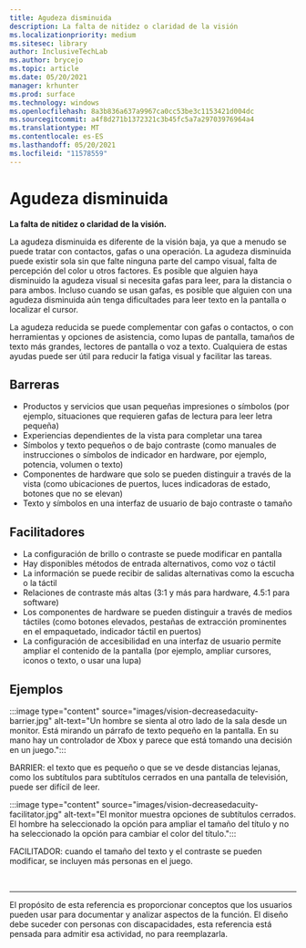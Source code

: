 ```yaml
---
title: Agudeza disminuida
description: La falta de nitidez o claridad de la visión
ms.localizationpriority: medium
ms.sitesec: library
author: InclusiveTechLab
ms.author: brycejo
ms.topic: article
ms.date: 05/20/2021
manager: krhunter
ms.prod: surface
ms.technology: windows
ms.openlocfilehash: 8a3b836a637a9967ca0cc53be3c1153421d004dc
ms.sourcegitcommit: a4f8d271b1372321c3b45fc5a7a29703976964a4
ms.translationtype: MT
ms.contentlocale: es-ES
ms.lasthandoff: 05/20/2021
ms.locfileid: "11578559"
---
```

# <a name="decreased-acuity"></a>Agudeza disminuida

**La falta de nitidez o claridad de la visión.**

La agudeza disminuida es diferente de la visión baja, ya que a menudo se puede tratar con contactos, gafas o una operación. La agudeza disminuida puede existir sola sin que falte ninguna parte del campo visual, falta de percepción del color u otros factores. Es posible que alguien haya disminuido la agudeza visual si necesita gafas para leer, para la distancia o para ambos. Incluso cuando se usan gafas, es posible que alguien con una agudeza disminuida aún tenga dificultades para leer texto en la pantalla o localizar el cursor.

La agudeza reducida se puede complementar con gafas o contactos, o con herramientas y opciones de asistencia, como lupas de pantalla, tamaños de texto más grandes, lectores de pantalla o voz a texto. Cualquiera de estas ayudas puede ser útil para reducir la fatiga visual y facilitar las tareas.

## <a name="barriers"></a>Barreras

* Productos y servicios que usan pequeñas impresiones o símbolos (por ejemplo, situaciones que requieren gafas de lectura para leer letra pequeña)
* Experiencias dependientes de la vista para completar una tarea
* Símbolos y texto pequeños o de bajo contraste (como manuales de instrucciones o símbolos de indicador en hardware, por ejemplo, potencia, volumen o texto)
* Componentes de hardware que solo se pueden distinguir a través de la vista (como ubicaciones de puertos, luces indicadoras de estado, botones que no se elevan)
* Texto y símbolos en una interfaz de usuario de bajo contraste o tamaño


## <a name="facilitators"></a>Facilitadores

* La configuración de brillo o contraste se puede modificar en pantalla
* Hay disponibles métodos de entrada alternativos, como voz o táctil
* La información se puede recibir de salidas alternativas como la escucha o la táctil
* Relaciones de contraste más altas (3:1 y más para hardware, 4.5:1 para software)
* Los componentes de hardware se pueden distinguir a través de medios táctiles (como botones elevados, pestañas de extracción prominentes en el empaquetado, indicador táctil en puertos)
* La configuración de accesibilidad en una interfaz de usuario permite ampliar el contenido de la pantalla (por ejemplo, ampliar cursores, iconos o texto, o usar una lupa)


## <a name="examples"></a>Ejemplos

:::image type="content" source="images/vision-decreasedacuity-barrier.jpg" alt-text="Un hombre se sienta al otro lado de la sala desde un monitor. Está mirando un párrafo de texto pequeño en la pantalla. En su mano hay un controlador de Xbox y parece que está tomando una decisión en un juego.":::

BARRIER: el texto que es pequeño o que se ve desde distancias lejanas, como los subtítulos para subtítulos cerrados en una pantalla de televisión, puede ser difícil de leer. 

:::image type="content" source="images/vision-decreasedacuity-facilitator.jpg" alt-text="El monitor muestra opciones de subtítulos cerrados. El hombre ha seleccionado la opción para ampliar el tamaño del título y no ha seleccionado la opción para cambiar el color del título.":::

FACILITADOR: cuando el tamaño del texto y el contraste se pueden modificar, se incluyen más personas en el juego.


&nbsp;

[comment]: # (Instrucción Footer)
___
El propósito de esta referencia es proporcionar conceptos que los usuarios pueden usar para documentar y analizar aspectos de la función. El diseño debe suceder con personas con discapacidades, esta referencia está pensada para admitir esa actividad, no para reemplazarla. 